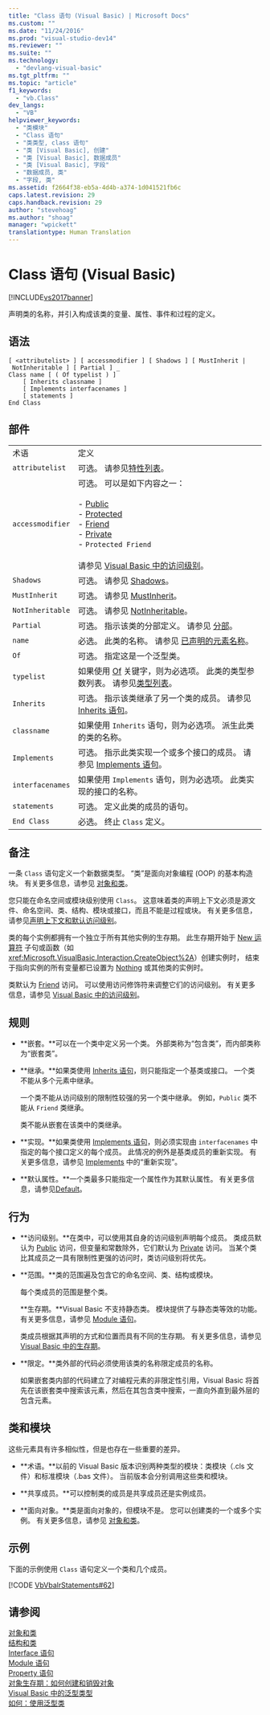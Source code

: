 ```yaml
---
title: "Class 语句 (Visual Basic) | Microsoft Docs"
ms.custom: ""
ms.date: "11/24/2016"
ms.prod: "visual-studio-dev14"
ms.reviewer: ""
ms.suite: ""
ms.technology: 
  - "devlang-visual-basic"
ms.tgt_pltfrm: ""
ms.topic: "article"
f1_keywords: 
  - "vb.Class"
dev_langs: 
  - "VB"
helpviewer_keywords: 
  - "类模块"
  - "Class 语句"
  - "类类型, class 语句"
  - "类 [Visual Basic], 创建"
  - "类 [Visual Basic], 数据成员"
  - "类 [Visual Basic], 字段"
  - "数据成员, 类"
  - "字段, 类"
ms.assetid: f2664f38-eb5a-4d4b-a374-1d041521fb6c
caps.latest.revision: 29
caps.handback.revision: 29
author: "stevehoag"
ms.author: "shoag"
manager: "wpickett"
translationtype: Human Translation
---
```

# Class 语句 (Visual Basic)
[!INCLUDE[vs2017banner](../../../csharp/includes/vs2017banner.md)]

声明类的名称，并引入构成该类的变量、属性、事件和过程的定义。  
  
## 语法  
  
```  
[ <attributelist> ] [ accessmodifier ] [ Shadows ] [ MustInherit | NotInheritable ] [ Partial ] _  
Class name [ ( Of typelist ) ]  
    [ Inherits classname ]  
    [ Implements interfacenames ]  
    [ statements ]  
End Class  
```  
  
## 部件  
  
|||  
|-|-|  
|术语|定义|  
|`attributelist`|可选。  请参见[特性列表](../../../visual-basic/language-reference/statements/attribute-list.md)。|  
|`accessmodifier`|可选。  可以是如下内容之一：<br /><br /> -   [Public](../../../visual-basic/language-reference/modifiers/public.md)<br />-   [Protected](../../../visual-basic/language-reference/modifiers/protected.md)<br />-   [Friend](../../../visual-basic/language-reference/modifiers/friend.md)<br />-   [Private](../../../visual-basic/language-reference/modifiers/private.md)<br />-   `Protected Friend`<br /><br /> 请参见 [Visual Basic 中的访问级别](../../../visual-basic/programming-guide/language-features/declared-elements/access-levels.md)。|  
|`Shadows`|可选。  请参见 [Shadows](../../../visual-basic/language-reference/modifiers/shadows.md)。|  
|`MustInherit`|可选。  请参见 [MustInherit](../../../visual-basic/language-reference/modifiers/mustinherit.md)。|  
|`NotInheritable`|可选。  请参见 [NotInheritable](../../../visual-basic/language-reference/modifiers/notinheritable.md)。|  
|`Partial`|可选。  指示该类的分部定义。  请参见 [分部](../../../visual-basic/language-reference/modifiers/partial.md)。|  
|`name`|必选。  此类的名称。  请参见 [已声明的元素名称](../../../visual-basic/programming-guide/language-features/declared-elements/declared-element-names.md)。|  
|`Of`|可选。  指定这是一个泛型类。|  
|`typelist`|如果使用 [Of](../../../visual-basic/language-reference/statements/of-clause.md) 关键字，则为必选项。  此类的类型参数列表。  请参见[类型列表](../../../visual-basic/language-reference/statements/type-list.md)。|  
|`Inherits`|可选。  指示该类继承了另一个类的成员。  请参见 [Inherits 语句](../../../visual-basic/language-reference/statements/inherits-statement.md)。|  
|`classname`|如果使用 `Inherits` 语句，则为必选项。  派生此类的类的名称。|  
|`Implements`|可选。  指示此类实现一个或多个接口的成员。  请参见 [Implements 语句](../../../visual-basic/language-reference/statements/implements-statement.md)。|  
|`interfacenames`|如果使用 `Implements` 语句，则为必选项。  此类实现的接口的名称。|  
|`statements`|可选。  定义此类的成员的语句。|  
|`End Class`|必选。  终止 `Class` 定义。|  
  
## 备注  
 一条 `Class` 语句定义一个新数据类型。  “类”是面向对象编程 \(OOP\) 的基本构造块。  有关更多信息，请参见 [对象和类](../../../visual-basic/programming-guide/language-features/objects-and-classes/index.md)。  
  
 您只能在命名空间或模块级别使用 `Class`。  这意味着类的声明上下文必须是源文件、命名空间、类、结构、模块或接口，而且不能是过程或块。  有关更多信息，请参见[声明上下文和默认访问级别](../../../visual-basic/language-reference/statements/declaration-contexts-and-default-access-levels.md)。  
  
 类的每个实例都拥有一个独立于所有其他实例的生存期。  此生存期开始于 [New 运算符](../../../visual-basic/language-reference/operators/new-operator.md) 子句或函数（如 <xref:Microsoft.VisualBasic.Interaction.CreateObject%2A>）创建实例时，  结束于指向实例的所有变量都已设置为 [Nothing](../../../visual-basic/language-reference/nothing.md) 或其他类的实例时。  
  
 类默认为 [Friend](../../../visual-basic/language-reference/modifiers/friend.md) 访问。  可以使用访问修饰符来调整它们的访问级别。  有关更多信息，请参见 [Visual Basic 中的访问级别](../../../visual-basic/programming-guide/language-features/declared-elements/access-levels.md)。  
  
## 规则  
  
-   **嵌套。**可以在一个类中定义另一个类。  外部类称为“包含类”，而内部类称为“嵌套类”。  
  
-   **继承。**如果类使用 [Inherits 语句](../../../visual-basic/language-reference/statements/inherits-statement.md)，则只能指定一个基类或接口。  一个类不能从多个元素中继承。  
  
     一个类不能从访问级别的限制性较强的另一个类中继承。  例如，`Public` 类不能从 `Friend` 类继承。  
  
     类不能从嵌套在该类中的类继承。  
  
-   **实现。**如果类使用 [Implements 语句](../../../visual-basic/language-reference/statements/implements-statement.md)，则必须实现由 `interfacenames` 中指定的每个接口定义的每个成员。  此情况的例外是基类成员的重新实现。  有关更多信息，请参见 [Implements](../../../visual-basic/language-reference/statements/implements-clause.md) 中的“重新实现”。  
  
-   **默认属性。**一个类最多只能指定一个属性作为其默认属性。  有关更多信息，请参见[Default](../../../visual-basic/language-reference/modifiers/default.md)。  
  
## 行为  
  
-   **访问级别。**在类中，可以使用其自身的访问级别声明每个成员。  类成员默认为 [Public](../../../visual-basic/language-reference/modifiers/public.md) 访问，但变量和常数除外，它们默认为 [Private](../../../visual-basic/language-reference/modifiers/private.md) 访问。  当某个类比其成员之一具有限制性更强的访问时，类访问级别将优先。  
  
-   **范围。**类的范围遍及包含它的命名空间、类、结构或模块。  
  
     每个类成员的范围是整个类。  
  
     **生存期。**Visual Basic 不支持静态类。  模块提供了与静态类等效的功能。  有关更多信息，请参见 [Module 语句](../../../visual-basic/language-reference/statements/module-statement.md)。  
  
     类成员根据其声明的方式和位置而具有不同的生存期。  有关更多信息，请参见 [Visual Basic 中的生存期](../../../visual-basic/programming-guide/language-features/declared-elements/lifetime.md)。  
  
-   **限定。**类外部的代码必须使用该类的名称限定成员的名称。  
  
     如果嵌套类内部的代码建立了对编程元素的非限定性引用，Visual Basic 将首先在该嵌套类中搜索该元素，然后在其包含类中搜索，一直向外直到最外层的包含元素。  
  
## 类和模块  
 这些元素具有许多相似性，但是也存在一些重要的差异。  
  
-   **术语。**以前的 Visual Basic 版本识别两种类型的模块：类模块（.cls 文件）和标准模块（.bas 文件）。  当前版本会分别调用这些类和模块。  
  
-   **共享成员。**可以控制类的成员是共享成员还是实例成员。  
  
-   **面向对象。**类是面向对象的，但模块不是。  您可以创建类的一个或多个实例。  有关更多信息，请参见 [对象和类](../../../visual-basic/programming-guide/language-features/objects-and-classes/index.md)。  
  
## 示例  
 下面的示例使用 `Class` 语句定义一个类和几个成员。  
  
 [!CODE [VbVbalrStatements#62](../CodeSnippet/VS_Snippets_VBCSharp/VbVbalrStatements#62)]  
  
## 请参阅  
 [对象和类](../../../visual-basic/programming-guide/language-features/objects-and-classes/index.md)   
 [结构和类](../../../visual-basic/programming-guide/language-features/data-types/structures-and-classes.md)   
 [Interface 语句](../../../visual-basic/language-reference/statements/interface-statement.md)   
 [Module 语句](../../../visual-basic/language-reference/statements/module-statement.md)   
 [Property 语句](../../../visual-basic/language-reference/statements/property-statement.md)   
 [对象生存期：如何创建和销毁对象](../../../visual-basic/programming-guide/language-features/objects-and-classes/object-lifetime-how-objects-are-created-and-destroyed.md)   
 [Visual Basic 中的泛型类型](../../../visual-basic/programming-guide/language-features/data-types/generic-types.md)   
 [如何：使用泛型类](../../../visual-basic/programming-guide/language-features/data-types/how-to-use-a-generic-class.md)